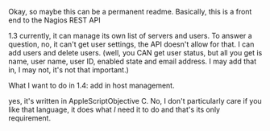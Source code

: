 Okay, so maybe this can be a permanent readme. Basically, this is a front end to the Nagios REST API

1.3
currently, it can manage its own list of servers and users. To answer a question, no, it can't get user settings, the API doesn't allow for that. I can add users and delete users. (well, you CAN get user status, but all you get is name, user name, user ID, enabled state and email address. I may add that in, I may not, it's not that important.)

What I want to do in 1.4: 
add in host management.


yes, it's written in AppleScriptObjective C. No, I don't particularly care if you like that language, it does what *I* need it to do and that's its only
requirement.
